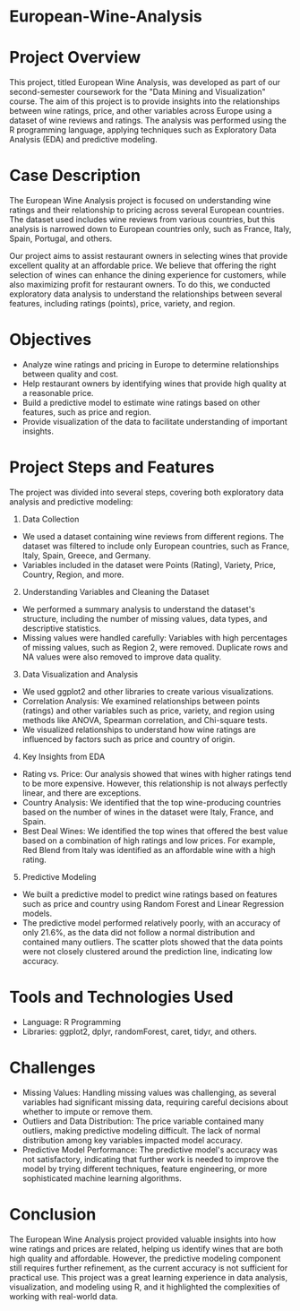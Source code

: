 # European-Wine-Analysis
# Project Overview
This project, titled European Wine Analysis, was developed as part of our second-semester coursework for the "Data Mining and Visualization" course. The aim of this project is to provide insights into the relationships between wine ratings, price, and other variables across Europe using a dataset of wine reviews and ratings. The analysis was performed using the R programming language, applying techniques such as Exploratory Data Analysis (EDA) and predictive modeling.

# Case Description
The European Wine Analysis project is focused on understanding wine ratings and their relationship to pricing across several European countries. The dataset used includes wine reviews from various countries, but this analysis is narrowed down to European countries only, such as France, Italy, Spain, Portugal, and others.

Our project aims to assist restaurant owners in selecting wines that provide excellent quality at an affordable price. We believe that offering the right selection of wines can enhance the dining experience for customers, while also maximizing profit for restaurant owners. To do this, we conducted exploratory data analysis to understand the relationships between several features, including ratings (points), price, variety, and region.

# Objectives
- Analyze wine ratings and pricing in Europe to determine relationships between quality and cost.
- Help restaurant owners by identifying wines that provide high quality at a reasonable price.
- Build a predictive model to estimate wine ratings based on other features, such as price and region.
- Provide visualization of the data to facilitate understanding of important insights.

# Project Steps and Features
The project was divided into several steps, covering both exploratory data analysis and predictive modeling:
1. Data Collection
- We used a dataset containing wine reviews from different regions. The dataset was filtered to include only European countries, such as France, Italy, Spain, Greece, and Germany.
- Variables included in the dataset were Points (Rating), Variety, Price, Country, Region, and more.

2. Understanding Variables and Cleaning the Dataset
- We performed a summary analysis to understand the dataset's structure, including the number of missing values, data types, and descriptive statistics.
- Missing values were handled carefully: Variables with high percentages of missing values, such as Region 2, were removed. Duplicate rows and NA values were also removed to improve data quality.

3. Data Visualization and Analysis
- We used ggplot2 and other libraries to create various visualizations.
- Correlation Analysis: We examined relationships between points (ratings) and other variables such as price, variety, and region using methods like ANOVA, Spearman correlation, and Chi-square tests.
- We visualized relationships to understand how wine ratings are influenced by factors such as price and country of origin.

4. Key Insights from EDA
- Rating vs. Price: Our analysis showed that wines with higher ratings tend to be more expensive. However, this relationship is not always perfectly linear, and there are exceptions.
- Country Analysis: We identified that the top wine-producing countries based on the number of wines in the dataset were Italy, France, and Spain.
- Best Deal Wines: We identified the top wines that offered the best value based on a combination of high ratings and low prices. For example, Red Blend from Italy was identified as an affordable wine with a high rating.

5. Predictive Modeling
- We built a predictive model to predict wine ratings based on features such as price and country using Random Forest and Linear Regression models.
- The predictive model performed relatively poorly, with an accuracy of only 21.6%, as the data did not follow a normal distribution and contained many outliers. The scatter plots showed that the data points were not closely clustered around the prediction line, indicating low accuracy.

# Tools and Technologies Used
- Language: R Programming
- Libraries: ggplot2, dplyr, randomForest, caret, tidyr, and others.

# Challenges
- Missing Values: Handling missing values was challenging, as several variables had significant missing data, requiring careful decisions about whether to impute or remove them.
- Outliers and Data Distribution: The price variable contained many outliers, making predictive modeling difficult. The lack of normal distribution among key variables impacted model accuracy.
- Predictive Model Performance: The predictive model's accuracy was not satisfactory, indicating that further work is needed to improve the model by trying different techniques, feature engineering, or more sophisticated machine learning algorithms.

# Conclusion
The European Wine Analysis project provided valuable insights into how wine ratings and prices are related, helping us identify wines that are both high quality and affordable. However, the predictive modeling component still requires further refinement, as the current accuracy is not sufficient for practical use. This project was a great learning experience in data analysis, visualization, and modeling using R, and it highlighted the complexities of working with real-world data.
